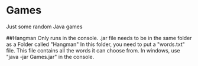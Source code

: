 # Games
Just some random Java games

##Hangman
Only runs in the console.
.jar file needs to be in the same folder as a Folder called "Hangman"
In this folder, you need to put a "words.txt" file.
This file contains all the words it can choose from.
In windows, use "java -jar Games.jar" in the console.
